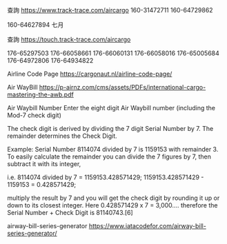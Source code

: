 
查詢
https://www.track-trace.com/aircargo
160-31472711
160-64729862

160-64627894 七月

查詢
https://touch.track-trace.com/aircargo

176-65297503
176-66058661
176-66060131
176-66058016
176-65005684 
176-64972806
176-64934822

Airline Code Page
https://cargonaut.nl/airline-code-page/

Air WayBill
https://p-airnz.com/cms/assets/PDFs/international-cargo-mastering-the-awb.pdf

Air Waybill Number
Enter the eight digit Air Waybill number (including the Mod-7 check digit)


The check digit is derived by dividing the 7 digit Serial Number by 7. 
The remainder determines the Check Digit. 

Example: Serial Number 8114074 divided by 7 is 1159153 with remainder 3. 
To easily calculate the remainder you can divide the 7 figures by 7, then subtract it with its integer, 

i.e. 
    8114074 divided by 7 = 1159153.428571429; 
    1159153.428571429 - 1159153 = 0.428571429; 

multiply the result by 7 and you will get the check digit by rounding it up or down to its closest integer. 
Here 0.428571429 x 7 = 3,000.... therefore the Serial Number + Check Digit is 81140743.[6]


airway-bill-series-generator
https://www.iatacodefor.com/airway-bill-series-generator/